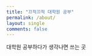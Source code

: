 ```yaml
---
title: "끄적끄적 대학원 공부"
permalink: /about/
layout: single
comments: false
---
```


대학원 공부하다가 생각나면 쓰는 곳

